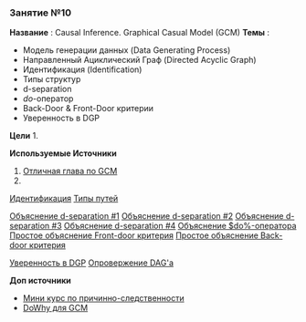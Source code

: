 ### Занятие №10

**Название** : Causal Inference. Graphical Casual Model (GCM)
**Темы** : 
  * Модель генерации данных (Data Generating Process)
  * Направленный Ациклический Граф (Directed Acyclic Graph)
  * Идентификация (Identification)
  * Типы структур
  * d-separation
  * $do$-оператор
  * Back-Door & Front-Door критерии
  * Уверенность в DGP
    
**Цели**
  1. 

**Используемые Источники**
1. [Отличная глава по GCM](https://alexdeng.github.io/causal/cgm.html#structural-equation-model-causal-diagram-and-d-separation)
2. []()


[Идентификация](https://theeffectbook.net/ch-Identification.html)
[Типы путей](https://theeffectbook.net/ch-CausalPaths.html)


[Объяснение d-separation #1](https://www.andrew.cmu.edu/user/scheines/tutor/d-sep.html)
[Объяснение d-separation #2](https://networkx.org/documentation/stable/reference/algorithms/d_separation.html)
[Объяснение d-separation #3](https://bayes.cs.ucla.edu/BOOK-2K/d-sep.html)
[Объяснение d-separation #4](https://ericmjl.github.io/causality/03-d-separation/)
[Объяснение $do%-оператора](https://ericmjl.github.io/causality/07-do-operator/)
[Простое объяснение Front-door критерия](https://readmedium.com/causal-inference-part-xii-front-door-criterion-38bec5172f3e)
[Простое объяснение Back-door критерия](https://readmedium.com/causal-inference-part-xi-backdoor-criterion-e29627a1da0e)

[Уверенность в DGP](https://theeffectbook.net/ch-CausalitywithLessModeling.html)
[Опровержение DAG'а](https://www.pywhy.org/dowhy/main/example_notebooks/gcm_falsify_dag.html)

**Доп источники**
* [Мини курс по причинно-следственности](https://github.com/DataForScience/Causality?tab=readme-ov-file)
* [DoWhy для GCM](https://www.pywhy.org/dowhy/main/example_notebooks/nb_index.html)

